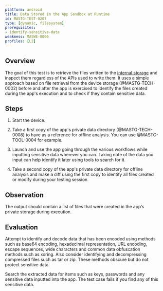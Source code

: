 ```yaml
---
platform: android
title: Data Stored in the App Sandbox at Runtime
id: MASTG-TEST-0207
type: [dynamic, filesystem]
prerequisites:
- identify-sensitive-data
weakness: MASWE-0006
profiles: [L2]
---
```

## Overview

The goal of this test is to retrieve the files written to the [internal storage](../../../0x05d-Testing-Data-Storage.md/#internal-storage) and inspect them regardless of the APIs used to write them. It uses a simple approach based on file retrieval from the device storage (@MASTG-TECH-0002) before and after the app is exercised to identify the files created during the app's execution and to check if they contain sensitive data.

## Steps

1. Start the device.

2. Take a first copy of the app's private data directory (@MASTG-TECH-0008) to have as a reference for offline analysis. You can use @MASTG-TOOL-0004 for example.

3. Launch and use the app going through the various workflows while inputting sensitive data wherever you can. Taking note of the data you input can help identify it later using tools to search for it.

4. Take a second copy of the app's private data directory for offline analysis and make a diff using the first copy to identify all files created or modify during your testing session.

## Observation

The output should contain a list of files that were created in the app's private storage during execution.

## Evaluation

Attempt to identify and decode data that has been encoded using methods such as base64 encoding, hexadecimal representation, URL encoding, escape sequences, wide characters and common data obfuscation methods such as xoring. Also consider identifying and decompressing compressed files such as tar or zip. These methods obscure but do not protect sensitive data.

Search the extracted data for items such as keys, passwords and any sensitive data inputted into the app. The test case fails if you find any of this sensitive data.
